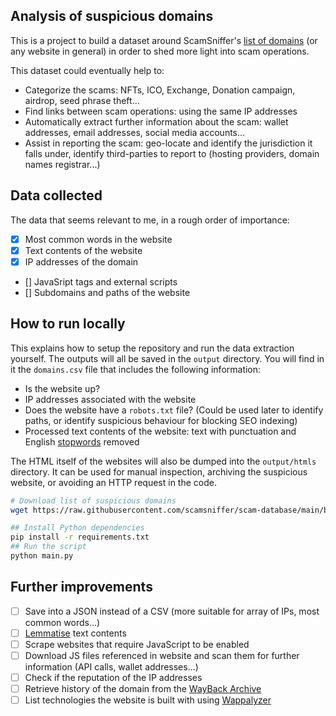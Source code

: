 ## Analysis of suspicious domains

This is a project to build a dataset around ScamSniffer's [list of domains](https://github.com/scamsniffer/scam-database/blob/main/blacklist/domains.json) (or any website in general) in order to shed more light into scam operations.

This dataset could eventually help to:
- Categorize the scams: NFTs, ICO, Exchange, Donation campaign, airdrop, seed phrase theft...
- Find links between scam operations: using the same IP addresses
- Automatically extract further information about the scam: wallet addresses, email addresses, social media accounts...
- Assist in reporting the scam: geo-locate and identify the jurisdiction it falls under, identify third-parties to report to (hosting providers, domain names registrar...)

## Data collected

The data that seems relevant to me, in a rough order of importance:
- [x] Most common words in the website
- [x] Text contents of the website
- [x] IP addresses of the domain
- [] JavaSript tags and external scripts
- [] Subdomains and paths of the website

## How to run locally

This explains how to setup the repository and run the data extraction yourself.
The outputs will all be saved in the `output` directory.
You will find in it the `domains.csv` file that includes the following information:
- Is the website up?
- IP addresses associated with the website
- Does the website have a `robots.txt` file? (Could be used later to identify paths, or identify suspicious behaviour for blocking SEO indexing)
- Processed text contents of the website: text with punctuation and English [stopwords](https://en.wikipedia.org/wiki/Stop_word) removed

The HTML itself of the websites will also be dumped into the `output/htmls` directory. It can be used for manual inspection, archiving the suspicious website, or avoiding an HTTP request in the code.


```bash
# Download list of suspicious domains
wget https://raw.githubusercontent.com/scamsniffer/scam-database/main/blacklist/domains.json

## Install Python dependencies
pip install -r requirements.txt
## Run the script
python main.py
```

## Further improvements

- [ ] Save into a JSON instead of a CSV (more suitable for array of IPs, most common words...)
- [ ] [Lemmatise](https://en.wikipedia.org/wiki/Lemmatisation) text contents
- [ ] Scrape websites that require JavaScript to be enabled
- [ ] Download JS files referenced in website and scan them for further information (API calls, wallet addresses...)
- [ ] Check if the reputation of the IP addresses 
- [ ] Retrieve history of the domain from the [WayBack Archive](https://archive.org/web/)
- [ ] List technologies the website is built with using [Wappalyzer](https://github.com/wappalyzer/wappalyzer)